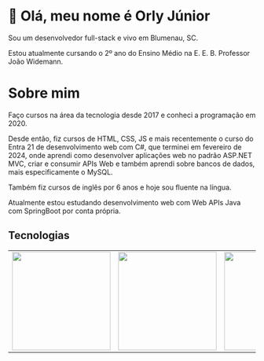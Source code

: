 <link rel="stylesheet" type='text/css' href="https://cdn.jsdelivr.net/gh/devicons/devicon@latest/devicon.min.css" />

<h1>👋 Olá, meu nome é Orly Júnior</h1>

<p>Sou um desenvolvedor full-stack e vivo em Blumenau, SC.</p>

<p>Estou atualmente cursando o 2º ano do Ensino Médio na E. E. B. Professor João Widemann.</p>

<h1>Sobre mim</h1>

<p>Faço cursos na área da tecnologia desde 2017 e conheci a programação em 2020. </p>
<p>Desde então, fiz cursos de HTML, CSS, JS e mais recentemente o curso do Entra 21 de desenvolvimento web com C#, que terminei em fevereiro de 2024, onde aprendi como desenvolver aplicações web no padrão ASP.NET MVC, criar e consumir APIs Web e também aprendi sobre bancos de dados, mais especificamente o MySQL.</p>
<p>Também fiz cursos de inglês por 6 anos e hoje sou fluente na língua.</p>

<p>Atualmente estou estudando desenvolvimento web com Web APIs Java com SpringBoot por conta própria.</p>

<h2>Tecnologias</h2>

<table>
  <td><img src="https://cdn.jsdelivr.net/gh/devicons/devicon@latest/icons/html5/html5-original.svg" heigth="200" width="200"/></td>
  <td><img src="https://cdn.jsdelivr.net/gh/devicons/devicon@latest/icons/css3/css3-original.svg" heigth="200" width="200"/></td>
  <td><img src="https://cdn.jsdelivr.net/gh/devicons/devicon@latest/icons/javascript/javascript-original.svg" heigth="200" width="200"/></td>
  <td><img src="https://cdn.jsdelivr.net/gh/devicons/devicon@latest/icons/csharp/csharp-plain.svg" heigth="200" width="200"/></img></td>
  <td><img src="https://cdn.jsdelivr.net/gh/devicons/devicon@latest/icons/mysql/mysql-original-wordmark.svg" heigth="200" width="200"/></td>
  <td><img src="https://cdn.jsdelivr.net/gh/devicons/devicon@latest/icons/dot-net/dot-net-plain-wordmark.svg" heigth="200" width="200"/></td>
  <td><img src="https://cdn.jsdelivr.net/gh/devicons/devicon@latest/icons/java/java-original.svg" heigth="200" width="200"/></td>
  <td><img src="https://cdn.jsdelivr.net/gh/devicons/devicon@latest/icons/spring/spring-original-wordmark.svg" heigth="200" width="200"/></td>
</table>

